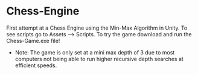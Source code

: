 # Chess-Engine
First attempt at a Chess Engine using the Min-Max Algorithm in Unity.
To see scripts go to Assets --> Scripts.
To try the game download and run the Chess-Game.exe file! 
- Note: The game is only set at a mini max depth of 3 due to most computers not being able to run higher recursive depth searches at efficient speeds.
